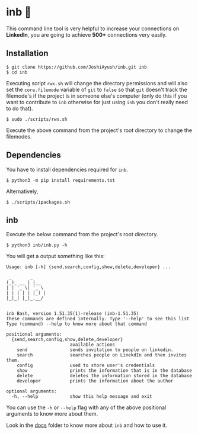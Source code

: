 # inb 🤖

This command line tool is very helpful to increase your connections on **LinkedIn**, you are going to achieve **500+** connections
very easily.

## Installation

```shell
$ git clone https://github.com/JoshiAyush/inb.git inb
$ cd inb
```

Executing script `rwx.sh` will change the directory permissions and will also set the `core.filemode` variable of `git` to `false`
so that `git` doesn't track the filemode's if the project is in someone else's computer (only do this if you want to contribute to
`inb` otherwise for just using `inb` you don't really need to do that).

```shell
$ sudo ./scripts/rwx.sh
```

Execute the above command from the project's root directory to change the filemodes.

## Dependencies

You have to install dependencies required for `inb`.

```shell
$ python3 -m pip install requirements.txt
```

Alternatively,

```shell
$ ./scripts/ipackages.sh
```

## inb

Execute the below command from the project's root directory.

```shell
$ python3 inb/inb.py -h
```

You will get a output something like this:

```
Usage: inb [-h] {send,search,config,show,delete,developer} ...

 _       _
(_)_ __ | |__
| | '_ \| '_ \
| | | | | |_) |
|_|_| |_|_.__/


inb Bash, version 1.51.35(1)-release (inb-1.51.35)
These commands are defined internally. Type '--help' to see this list
Type (command) --help to know more about that command

positional arguments:
  {send,search,config,show,delete,developer}
                        available actions
    send                sends invitation to people on linkedin.
    search              searches people on LinekdIn and then invites them.
    config              used to store user's credentials
    show                prints the information that is in the database
    delete              deletes the information stored in the database
    developer           prints the information about the author

optional arguments:
  -h, --help            show this help message and exit
```

You can use the `-h` or `--help` flag with any of the above positional arguments to know more about them.

Look in the [docs][_docs] folder to know more about `inb` and how to use it.

<!-- Definitions -->

[_docs]: https://github.com/JoshiAyush/inb/tree/master/docs
